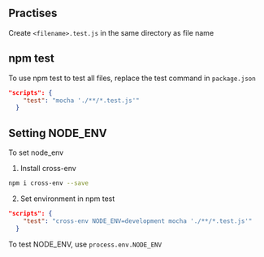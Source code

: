 ## Practises
Create `<filename>.test.js` in the same directory as file name

## npm test
To use npm test to test all files, replace the test command in `package.json`

```json
"scripts": {
    "test": "mocha './**/*.test.js'"
  }
```

## Setting NODE_ENV
To set node_env

1. Install cross-env

```bash
npm i cross-env --save
```

2. Set environment in npm test

```json
"scripts": {
    "test": "cross-env NODE_ENV=development mocha './**/*.test.js'"
  }
```

To test NODE_ENV, use `process.env.NODE_ENV`